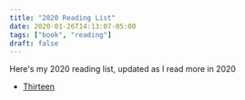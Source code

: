 ```yaml
---
title: "2020 Reading List"
date: 2020-01-26T14:13:07-05:00
tags: ["book", "reading"]
draft: false
---
```


Here's my 2020 reading list, updated as I read more in 2020

* [Thirteen](https://amzn.com/1409170675)